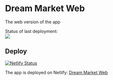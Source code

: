 # Dream Market Web
The web version of the app

Status of last deployment:  
<img src="https://github.com/Dream-Market/web/workflows/CI/badge.svg?branch=main">  

## Deploy
[![Netlify Status](https://api.netlify.com/api/v1/badges/26f1900b-5e6b-4978-be8d-4659aa725081/deploy-status)](https://app.netlify.com/sites/dream-market-web/deploys)

The app is deployed on Netlify: [Dream Market Web](https://dream-market-web.netlify.app)
